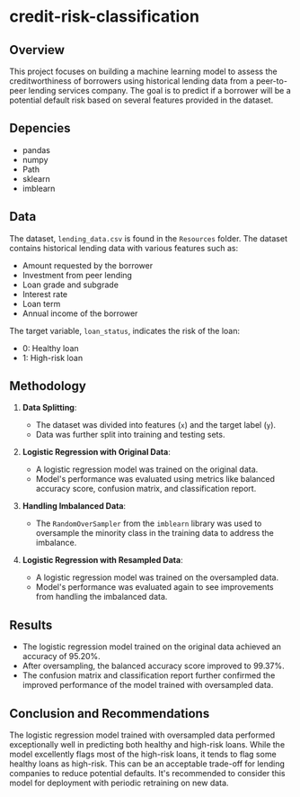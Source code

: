 # credit-risk-classification

## Overview
This project focuses on building a machine learning model to assess the creditworthiness of borrowers using historical lending data from a peer-to-peer lending services company. The goal is to predict if a borrower will be a potential default risk based on several features provided in the dataset.

## Depencies 
 - pandas 
 - numpy
 - Path
 - sklearn
 - imblearn

## Data
The dataset, `lending_data.csv` is found in the `Resources` folder. The dataset contains historical lending data with various features such as:
- Amount requested by the borrower
- Investment from peer lending
- Loan grade and subgrade
- Interest rate
- Loan term
- Annual income of the borrower

The target variable, `loan_status`, indicates the risk of the loan:
- 0: Healthy loan
- 1: High-risk loan

## Methodology
1. **Data Splitting**:
   - The dataset was divided into features (`x`) and the target label (`y`).
   - Data was further split into training and testing sets.

2. **Logistic Regression with Original Data**:
   - A logistic regression model was trained on the original data.
   - Model's performance was evaluated using metrics like balanced accuracy score, confusion matrix, and classification report.

3. **Handling Imbalanced Data**:
   - The `RandomOverSampler` from the `imblearn` library was used to oversample the minority class in the training data to address the imbalance.

4. **Logistic Regression with Resampled Data**:
   - A logistic regression model was trained on the oversampled data.
   - Model's performance was evaluated again to see improvements from handling the imbalanced data.

## Results
- The logistic regression model trained on the original data achieved an accuracy of 95.20%.
- After oversampling, the balanced accuracy score improved to 99.37%.
- The confusion matrix and classification report further confirmed the improved performance of the model trained with oversampled data.

## Conclusion and Recommendations
The logistic regression model trained with oversampled data performed exceptionally well in predicting both healthy and high-risk loans. While the model excellently flags most of the high-risk loans, it tends to flag some healthy loans as high-risk. This can be an acceptable trade-off for lending companies to reduce potential defaults. It's recommended to consider this model for deployment with periodic retraining on new data.

